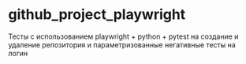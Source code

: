 # github_project_playwright

Тесты с использованием playwright + python + pytest на создание и удаление репозитория и параметризованные негативные тесты на логин